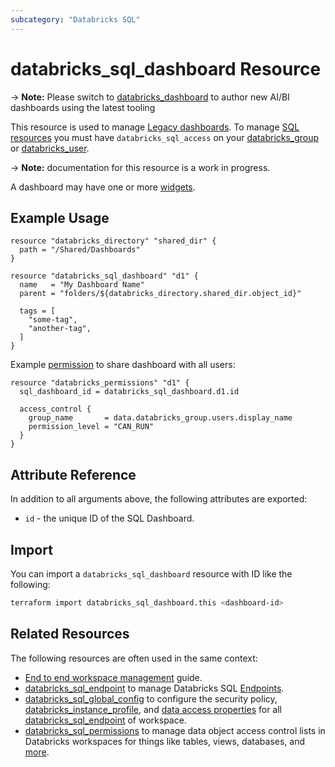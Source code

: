 ```yaml
---
subcategory: "Databricks SQL"
---
```

# databricks_sql_dashboard Resource

-> **Note:** Please switch to [databricks_dashboard](dashboard.md) to author new AI/BI dashboards using the latest tooling

This resource is used to manage [Legacy dashboards](https://docs.databricks.com/sql/user/dashboards/index.html). To manage [SQL resources](https://docs.databricks.com/sql/get-started/concepts.html) you must have `databricks_sql_access` on your [databricks_group](group.md#databricks_sql_access) or [databricks_user](user.md#databricks_sql_access).


-> **Note:** documentation for this resource is a work in progress.

A dashboard may have one or more [widgets](sql_widget.md).

## Example Usage

```hcl
resource "databricks_directory" "shared_dir" {
  path = "/Shared/Dashboards"
}

resource "databricks_sql_dashboard" "d1" {
  name   = "My Dashboard Name"
  parent = "folders/${databricks_directory.shared_dir.object_id}"

  tags = [
    "some-tag",
    "another-tag",
  ]
}
```

Example [permission](permissions.md) to share dashboard with all users:

```hcl
resource "databricks_permissions" "d1" {
  sql_dashboard_id = databricks_sql_dashboard.d1.id

  access_control {
    group_name       = data.databricks_group.users.display_name
    permission_level = "CAN_RUN"
  }
}
```

## Attribute Reference

In addition to all arguments above, the following attributes are exported:

* `id` - the unique ID of the SQL Dashboard.

## Import

You can import a `databricks_sql_dashboard` resource with ID like the following:

```bash
terraform import databricks_sql_dashboard.this <dashboard-id>
```

## Related Resources

The following resources are often used in the same context:

* [End to end workspace management](../guides/workspace-management.md) guide.
* [databricks_sql_endpoint](sql_endpoint.md) to manage Databricks SQL [Endpoints](https://docs.databricks.com/sql/admin/sql-endpoints.html).
* [databricks_sql_global_config](sql_global_config.md) to configure the security policy, [databricks_instance_profile](instance_profile.md), and [data access properties](https://docs.databricks.com/sql/admin/data-access-configuration.html) for all [databricks_sql_endpoint](sql_endpoint.md) of workspace.
* [databricks_sql_permissions](sql_permissions.md) to manage data object access control lists in Databricks workspaces for things like tables, views, databases, and [more](https://docs.databricks.com/security/access-control/table-acls/object-privileges.html).
